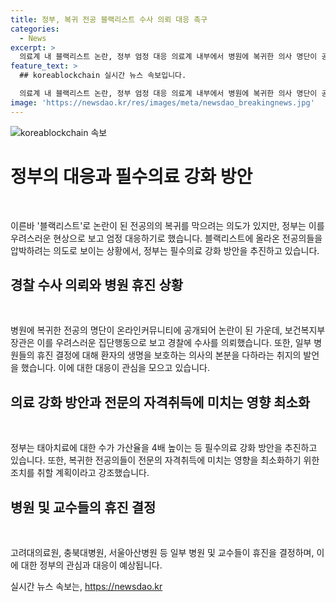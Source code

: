 ```yaml
---
title: 정부, 복귀 전공 블랙리스트 수사 의뢰 대응 촉구
categories:
  - News
excerpt: >
  의료계 내 블랙리스트 논란, 정부 엄정 대응 의료계 내부에서 병원에 복귀한 의사 명단이 공개되어 논란이 되고 있습니다. 보건복지부 장관은 이를 우려스러운 현상으로 지적하며 경찰에 수사를 의뢰했습니다. 미복귀 전공의에 대한 정부 처분이 임박하자, 복귀를 망설이는 의사들을 압박하려는 것으로 보입니다. 이에 정부는 필수의료 강화 정책을 추진하고, 태아치료 수가 등을 높이고, 전문의 자격 영향을 최소화하기로 하였습니다. 또한, 일부 병원의 휴진 조처에 대해 환자 생명을 보호해야 한다는 취지로 지적하였습니다. SBS Biz 서주연입니다. [홈페이지 = https://url.kr/9pghjn]
feature_text: >
  ## koreablockchain 실시간 뉴스 속보입니다.

  의료계 내 블랙리스트 논란, 정부 엄정 대응 의료계 내부에서 병원에 복귀한 의사 명단이 공개되어 논란이 되고 있습니다. 보건복지부 장관은 이를 우려스러운 현상으로 지적하며 경찰에 수사를 의뢰했습니다. 미복귀 전공의에 대한 정부 처분이 임박하자, 복귀를 망설이는 의사들을 압박하려는 것으로 보입니다. 이에 정부는 필수의료 강화 정책을 추진하고, 태아치료 수가 등을 높이고, 전문의 자격 영향을 최소화하기로 하였습니다. 또한, 일부 병원의 휴진 조처에 대해 환자 생명을 보호해야 한다는 취지로 지적하였습니다. SBS Biz 서주연입니다. [홈페이지 = https://url.kr/9pghjn]
image: 'https://newsdao.kr/res/images/meta/newsdao_breakingnews.jpg'
---
```


<p><img src="https://newsdao.kr/res/images/meta/newsdao_breakingnews.jpg" alt="koreablockchain 속보" /></p>

<h1>정부의 대응과 필수의료 강화 방안</h1>

<p data-ke-size="size16">&nbsp;</p>

<p>이른바 '블랙리스트'로 논란이 된 전공의의 복귀를 막으려는 의도가 있지만, 정부는 이를 우려스러운 현상으로 보고 엄정 대응하기로 했습니다. 블랙리스트에 올라온 전공의들을 압박하려는 의도로 보이는 상황에서, 정부는 필수의료 강화 방안을 추진하고 있습니다.</p></p>

<h2 data-ke-size="size26">경찰 수사 의뢰와 병원 휴진 상황</h2>

<p data-ke-size="size16">&nbsp;</p>

<p>병원에 복귀한 전공의 명단이 온라인커뮤니티에 공개되어 논란이 된 가운데, 보건복지부 장관은 이를 우려스러운 집단행동으로 보고 경찰에 수사를 의뢰했습니다. 또한, 일부 병원들의 휴진 결정에 대해 환자의 생명을 보호하는 의사의 본분을 다하라는 취지의 발언을 했습니다. 이에 대한 대응이 관심을 모으고 있습니다.</p></p>

<h2 data-ke-size="size26">의료 강화 방안과 전문의 자격취득에 미치는 영향 최소화</h2>

<p data-ke-size="size16">&nbsp;</p>

<p>정부는 태아치료에 대한 수가 가산율을 4배 높이는 등 필수의료 강화 방안을 추진하고 있습니다. 또한, 복귀한 전공의들이 전문의 자격취득에 미치는 영향을 최소화하기 위한 조치를 취할 계획이라고 강조했습니다.</p></p>

<h2 data-ke-size="size26">병원 및 교수들의 휴진 결정</h2>

<p data-ke-size="size16">&nbsp;</p>

<p>고려대의료원, 충북대병원, 서울아산병원 등 일부 병원 및 교수들이 휴진을 결정하며, 이에 대한 정부의 관심과 대응이 예상됩니다.</p></p>
실시간 뉴스 속보는, <a href="https://newsdao.kr" rel="dofollow">https://newsdao.kr</a>


